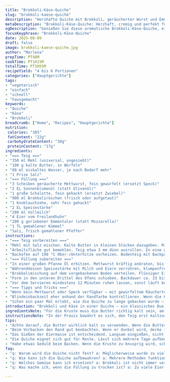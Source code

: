 ```yaml
---
title: "Brokkoli-Käse-Quiche"
slug: "brokkoli-kaese-quiche"
description: "Herzhafte Quiche mit Brokkoli, geräucherter Wurst und Emmentaler, knusprige Butterkruste, aromatische Zwiebeln und Kümmel. Klassisches Quiche-Grundrezept mit kleiner Abwandlung, um Textur und Geschmack zu intensivieren. Perfekt für 4 bis 6 Personen, entweder als Hauptgericht oder zum Mitnehmen. Gut vorzubereiten, schmeckt auch kalt. Lange Ruhezeit der Füllung sorgt für optimale Bindung ohne trockene Stellen. Leicht würzig durch Kümmel, der die Brokkolinote unterstützt. "
metaDescription: "Brokkoli-Käse-Quiche: Herzhaft, cremig und perfekt für jeden Anlass. Ideal für Lunchboxen oder aktive Abende."
ogDescription: "Genießen Sie diese aromatische Brokkoli-Käse-Quiche, einfach zubereitet und ideal zum Mitnehmen."
focusKeyphrase: "Brokkoli-Käse-Quiche"
date: 2025-08-09
draft: false
image: brokkoli-kaese-quiche.jpg
author: "Marlena"
prepTime: PT40M
cookTime: PT1H15M
totalTime: PT1H55M
recipeYield: "4 bis 6 Portionen"
categories: ["Hauptgerichte"]
tags:
- "vegetarisch"
- "einfach"
- "schnell"
- "hausgemacht"
keywords:
- "Quiche"
- "Käse"
- "Brokkoli"
breadcrumb: ["Home", "Recipes", "Hauptgerichte"]
nutrition: 
 calories: "385"
 fatContent: "22g"
 carbohydrateContent: "30g"
 proteinContent: "17g"
ingredients:
- "=== Teig ==="
- "350 ml Mehl (universal, ungesiebt)"
- "100 g kalte Butter, in Würfeln"
- "80 ml eiskaltes Wasser, je nach Bedarf mehr"
- "1 Prise Salz"
- "=== Füllung ==="
- "3 Scheiben geräucherte Mettwurst, fein gewürfelt (ersetzt Speck)"
- "2 EL Sonnenblumenöl (statt Olivenöl)"
- "1 große Schalotte, fein gehackt (ersetzt Zwiebel)"
- "900 ml Brokkoliröschen (frisch oder aufgetaut)"
- "1 Knoblauchzehe, sehr fein gehackt"
- "2 EL Speisestärke"
- "280 ml Vollmilch"
- "4 Eier vom Freilandhuhn"
- "200 g geriebener Emmentaler (statt Mozzarella)"
- "1 TL gemahlener Kümmel"
- "Salz, frisch gemahlener Pfeffer"
instructions:
- "=== Teig vorbereiten ==="
- "Mehl mit Salz mischen. Kalte Butter in kleinen Stücken dazugeben. Mit den Fingerspitzen sehr kurz verreiben, bis Butter Stücke etwa erbsengroß sind. Wichtig: nicht zu lange rühren, sonst wird der Teig zäh. Nach und nach kalt Wasser einarbeiten. Nur so viel, dass ein klumpiger Teig entsteht. Nicht kneten! Sofort zu einer Scheibe formen, in Frischhaltefolie wickeln. 45 Minuten kaltstellen oder 20 Minuten ins Gefrierfach, falls es schnell gehen muss."
- "Arbeitsfläche gut bemehlen. Teig etwa 3 mm dünn ausrollen. In eine gefettete Quicheform (26 cm) legen, den Rand leicht andrücken und überschüssigen Teig nach innen umschlagen. Das gibt eine stabilere Kruste. 35 Minuten im Kühlschrank ruhen lassen – so zieht die Butter wieder etwas an und zusammenbacken gelingt besser."
- "Backofen auf 190 °C Ober-/Unterhitze vorheizen. Bodenteig mit Backpapier abdecken, darauf getrocknete Hülsenfrüchte oder spezielle Backkugeln geben. Blindbacken 18-22 Minuten, bis Rand leicht goldgelb ist. Papier und Beschwerung entfernen, Ofentemperatur auf 170 °C reduzieren."
- "=== Füllung zubereiten ==="
- "In einer großen Pfanne Öl erhitzen. Mettwurst kräftig anbraten, bis die Fettstellen leicht knusprig glänzen. Schalotte zugeben, glasig braten, nicht braun. Jetzt Brokkoli und Knoblauch einwerfen. 3 bis 4 Minuten rösten, bis das Gemüse Farbe nimmt, nach Bedarf Deckel auflegen, damit der Brokkoli gar, aber noch bissfest bleibt. Mit Salz, Pfeffer und Kümmel abschmecken. Wichtig: Brokkoli sollte nicht matschig werden – sonst das Wasser besser abgießen oder gedämpft verwenden."
- "Währenddessen Speisestärke mit Milch und Eiern verrühren, klumpenfrei mit Schneebesen! Käse unterheben, gleichmäßig verteilen und kontrollieren, dass Masse gründlich vermischt ist."
- "Brokkolimischung auf dem vorgebackenen Boden verteilen. Flüssiger Eier-Käse-Mix langsam darüber gießen. Nichts umrühren, sonst wird die Quiche weniger schön fest. Ränder kontrollieren, eventuell mit löffelrücken andrücken, damit das Ei gut bis zum Rand zieht."
- "Form in den unteren Drittel des Ofens schieben. Backdauer ca. 33 bis 38 Minuten. Quiche ist fertig, wenn die Mitte nicht mehr wackelt, leicht aufgegangen und goldbraun ist. Stäbchenprobe hilft – feucht, aber nicht flüssig sollte es sein. Oberfläche kann rissig werden, keine Angst, das ist ein Zeichen für gute Hitzeverteilung."
- "Vor dem Servieren mindestens 12 Minuten ruhen lassen, sonst läuft beim Anschneiden alles heraus. Ruhezeit ist entscheidend, damit die Füllung etwas fester wird."
- "=== Tipps und Tricks ==="
- "Wenn kein Mettwurst oder Speck verfügbar – mit gewürfeltem Räuchertofu oder Pilzen probieren. Gibt einen interessanten Biss. Statt Emmentaler sind würzige Sorten wie Bergkäse gute Alternativen, für intensiveren Geschmack. Kümmel kann man auch durch Muskat ersetzen, macht die Füllung cremiger in den Aromen. Die Teigruhe kann man verlängern; kalt geformter Teig fällt beim Backen weniger zusammen und bekommt schöne Schichten."
- "Blindeinbackzeit eher anhand der Randfarbe kontrollieren. Wenn die Kruste an manchen Stellen dunkler wird, mit Folie schützen, und die Hülsenfrüchte entfernen. Wasser im Brokkoli verhindert manchmal, dass die Füllung fest wird. Brokkoli gut trocken tupfen. Eiermischung nur kurz rühren. Zu viel Luft reinbringt ungleichmäßige Kruste und eingebrochene Mitte."
- "Schon ein paar Mal erlebt, wie die Quiche zu lange gebacken wurde – dann trocknet die Füllung aus. Lieber öfter Richtung Ofen gucken, Kräuseln sowie goldene Ränder sind ein guter Richtwert, nicht nur Uhrzeit."
introduction: "Brokkoli und Käse in einer Quiche – ein klassisches Duo, das ich oft variiere. Beim letzten Versuch stellte ich die Speckwürfel auf geräucherte Mettwurst um, die bringt mehr Würze und fettet auch gut aus. Emmentaler statt Mozzarella sorgt für diesen angenehmen, leicht nussigen Geschmack mit kräftiger Würze. Schalotte verleiht einen süßlicheren Charakter als herkömmliche Zwiebeln. Zudem habe ich beim Teig mehr Butter hinzugefügt und ihn länger im Kühlschrank ruhen lassen; Ergebnis: die Kruste wird krosser und bricht nicht so leicht. Viele unterschätzen die Wichtigkeit der Ruhezeiten bei Teig und Füllung – genau da macht der Unterschied zwischen „geht so“ und richtig. Die Quiche hält sich mehrere Tage, ideal auch für Lunchboxen oder zum Mitnehmen."
ingredientsNote: "Für die Kruste muss die Butter richtig kalt sein, am besten direkt aus dem Kühlschrank in kleine Würfel schneiden. Mehl nicht vorher sieben, das gibt eine leicht rustikale Textur. Beim Wasser aufsparen und nur schlückchenweise zugeben – der Teig darf auf keinen Fall klebrig werden, sonst reißt er beim Ausrollen. Beim Gemüse Brokkoli möglichst gleich große Röschen nehmen, auch an trockenen Küchenpapier abtropfen lassen. Statt Speisestärke kann man Kartoffelstärke nehmen, funktioniert fast genauso gut. Beim Käse auf wahren Geschmack achten, Discounterware nicht zu trocken oder zu mild wählen, das kann die Quiche langweilig machen. Eier sollten Raumtemperatur haben, sonst zieht die Füllung ungleichmäßig."
instructionsNote: "In der Praxis bewährt es sich, den Teig erst kaltzustellen, dann fertig auszurollen. So hat er mehr Spannung, und Kruste reißt nicht ein. Beim Blindbacken höre ich auf das Knistern und schaue nach, ob die Oberfläche sichtbar trocknet und gleichmäßig goldgelb wird. Hülsenfrüchte sorgen dafür, dass der Teig nicht bläht, aber man darf sie nicht zu lange drin lassen, sonst wird die Kruste zu dunkel. In der Pfanne das Wurstfett gut auslassen, das zieht Geschmack in die Zwiebeln (bzw. Schalotten). Der Brokkoli sollte knackig bleiben; ich brate ihn deswegen nicht zu lange an. Eiermilch und Käse mit einem Schneebesen so kurz wie möglich vermischen, ohne Luft einzuarbeiten – wir wollen keine schwammige Quiche. Backofen immer vorheizen, das spart Zeit und garantiert gleichmäßiges Durchbacken. Nach dem Backen lasse ich die Quiche ausdrücklich ruhen, das verhindert Sandauslauf beim Anschnitt."
tips:
- "Achte darauf, die Butter wirklich kalt zu verwenden. Wenn die Butter zu weich ist, wird der Teig klebrig. Ein kalter Teig ergibt eine bessere Kruste. Ich schneide die Butter direkt aus dem Kühlschrank in kleine Würfel. Mehl nicht sieben, damit die Textur rustikal bleibt. Nicht zu viel Wasser hinzufügen, damit der Teig beim Ausrollen nicht reißt. Alternativen wie geräucherter Tofu oder Pilze gegen die Wurst bieten interessante Aromen."
- "Beim Vorbacken den Rand gut beobachten. Wenn er dunkel wird, decke ihn mit Folie ab. Die Hülsenfrüchte wieder entfernen, damit die Kruste nicht zu dunkel wird. Brokkoli gut trocknen, sonst wird die Füllung wässrig. Den Brokkoli höchstens 4 Minuten anbraten, damit er bissfest bleibt. Zu viel Hitze macht ihn matschig. Langsame Temperaturveränderungen sind wichtig, beobachte die Farbe und die Textur."
- "Das Gießen der Eiermasse ist entscheidend. Langsam eingießen, nicht umrühren. Ein plötzlicher Mix kann die Struktur der Quiche beeinträchtigen. Die Quiche sieht schöner aus, wenn du geduldig bist. Hitze gleichmäßig verteilen. Die Füllung sollte nicht flüssig sein, sondern fest. Nach dem Backen unbedingt mindestens 12 Minuten ruhen lassen, damit die Füllung fest wird."
- "Die Quiche eignet sich gut für Reste. Lässt sich mehrere Tage aufbewahren. Kalt schmeckt sie auch gut. Daher ideal für Lunchboxen. Bei wärmeren Temperaturen kann sie weich werden. Um das zu verhindern, bewahre sie kühl auf. Ideal ist ein luftdichtes Behältnis. Achte darauf, das Gemüse in möglichst gleich große Stücke zu schneiden. Das sorgt für gleichmäßiges Garen."
- "Habe etwas Geduld beim Backen. Wenn die Kruste zu knusprig wird, schon beim ersten Blick auf den Ofen aufpassen. Blindeinbacken ist ein guter Trick, um die Füllung auf den Punkt zu bringen. Achte auf Geräusche, Knistern deutet auf eine gute Temperatur hin. Schließlich kann die Quiche jedem geschmacklich barrierefreien Genuss bieten, wenn man berücksichtigt, welche Zutaten ersetzt werden können."
faq:
- "q: Warum wird die Quiche nicht fest? a: Möglicherweise wurde zu viel Wasser im Gemüse gelassen. Achte darauf, alles gut abzutrocknen. Wenn das Gemüse zu wässrig ist, kann die Quiche nicht richtig fest werden. Prüfe die Backzeit und die Temperatur auch."
- "q: Wie kann ich die Quiche aufbewahren? a: Mehrere Methoden funktionieren. Am besten in luftdichtem Behälter im Kühlschrank aufbewahren. Sie hält mehrere Tage. Alternativ kann man sie einfrieren, aber dann vorher in Portionen schneiden. Gut in Folie oder Behälter verpacken."
- "q: Welches Gemüse kann ich ersetzen? a: Brokkoli ist nicht immer verfügbar. Blumenkohl oder andere saisonale Gemüse sind gute Alternativen. Zucchini funktioniert auch gut. Wichtig ist, dass das Gemüse bissfest bleibt, damit die Füllung nicht zu feucht wird."
- "q: Was mache ich, wenn die Füllung zu trocken ist? a: Zu viele Eier oder zu langes Backen sind meist die Ursache. Du kannst beim nächsten Mal weniger Eier nehmen oder die Backzeit anpassen. Eine kurze Ruhezeit kann auch helfen, damit sich die Konsistenz verbessert."

---
```


